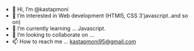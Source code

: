 - 👋 Hi, I’m @kastapmoni
- 👀 I’m interested in Web development (HTMl5, CSS 3'javascript..and so on)
- 🌱 I’m currently learning ... Javascript.
- 💞️ I’m looking to collaborate on ...
- 📫 How to reach me ... kastapmoni95@gmail.com

<!---
kastapmoni/kastapmoni is a ✨ special ✨ repository because its `README.md` (this file) appears on your GitHub profile.
You can click the Preview link to take a look at your changes.
--->
